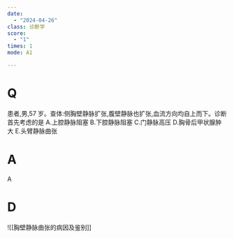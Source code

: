 ```yaml
---
date:
  - "2024-04-26"
class: 诊断学
score:
  - "1"
times: 1
mode: A1

--- 
```


# Q
患者,男,57 岁。查体:侧胸壁静脉扩张,腹壁静脉也扩张,血流方向均自上而下。诊断首先考虑的是
A.上腔静脉阻塞
B.下腔静脉阻塞
C.门静脉高压
D.胸骨后甲状腺肿大
E.头臂静脉曲张

# A

A



# D
![[胸壁静脉曲张的病因及鉴别]]